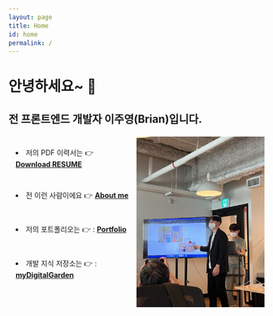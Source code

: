 ```yaml
---
layout: page
title: Home
id: home
permalink: /
---
```


# 안녕하세요~ 👋

## 전 프론트엔드 개발자 이주영(Brian)입니다.

<div id="indexContainer">
<div class="introContainer" >
<li style="padding: 1.5em 1em;">
  저의 PDF 이력서는 👉 <a href="/assets/프론트엔드 지원자 이주영.pdf" style="font-weight: bold" download>Download RESUME</a>
</li>
<li style="padding: 1.5em 1em;"> 
  전 이런 사람이에요 👉 <a class="internal-link" href="/about"><b>About me</b></a>
</li>
<li style="padding: 1.5em 1em;">
  저의 포트폴리오는 👉 :  <a class="internal-link" href="/portfolio"><b>Portfolio</b></a>
</li>
<li style="padding: 1.5em 1em;">
  개발 지식 저장소는  👉 :  <a class="internal-link" href="/knowledge-mocs"><b>myDigitalGarden</b></a>
</li>
</div>
<div class="imgContainer">
<img class="image-container" src="/assets/presentation.png"/>
</div>
</div>

<style>
  body {
    min-height: 710px;
  }

  #indexContainer {
    display:flex;
    flex-direction: row;
    margin-top: 1.5em;
  }

  .introContainer {
    flex: 1;
    display: flex;
    flex-direction: column;
  }

  .imgContainer {
    flex: 1;
  }

  .image-container {
    max-height: 50vh;
  }

  @media (max-width: 450px) {
    .imgContainer {
      display:none;
    }
  }
</style>
